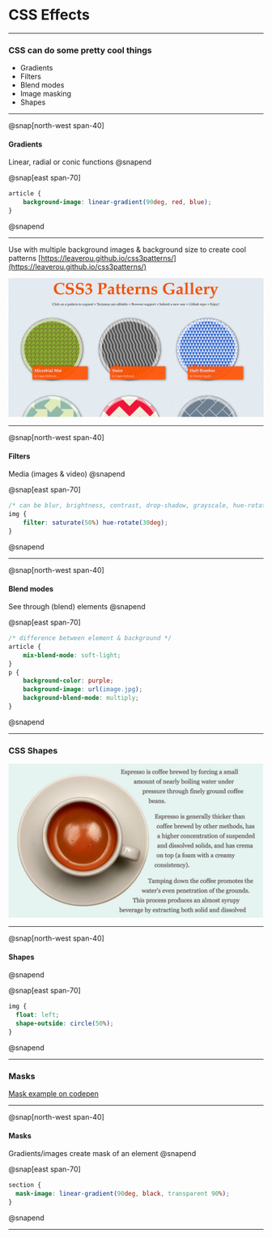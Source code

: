 # CSS Effects

---

### CSS can do some pretty cool things

- Gradients
- Filters
- Blend modes
- Image masking
- Shapes

---

@snap[north-west span-40]
#### Gradients

Linear, radial or conic functions
@snapend

@snap[east span-70]
```css
article {
	background-image: linear-gradient(90deg, red, blue);
}
```
@snapend

---

Use with multiple background images & background size to create cool patterns [https://leaverou.github.io/css3patterns/](https://leaverou.github.io/css3patterns/)

![Pattern Gallery](slides/CSS/18_effects/pattern.png)

---

@snap[north-west span-40]
#### Filters

Media (images & video)
@snapend

@snap[east span-70]
```css
/* can be blur, brightness, contrast, drop-shadow, grayscale, hue-rotate, invert, opacity, saturate, sepia */
img {
	filter: saturate(50%) hue-rotate(30deg);
}
```
@snapend

---

@snap[north-west span-40]
#### Blend modes

See through (blend) elements
@snapend

@snap[east span-70]
```css
/* difference between element & background */
article {
	mix-blend-mode: soft-light;
}
p {
	background-color: purple;
	background-image: url(image.jpg);
	background-blend-mode: multiply;
}
```
@snapend

---

### CSS Shapes

![CSS shape example](slides/CSS/18_effects/cssShape.png)

---

@snap[north-west span-40]
#### Shapes

@snapend

@snap[east span-70]
```css
img {
  float: left;
  shape-outside: circle(50%);
}
```
@snapend


---

### Masks

[Mask example on codepen](https://codepen.io/Rumyra/pen/xxGKzwp)

---

@snap[north-west span-40]
#### Masks

Gradients/images create mask of an element
@snapend

@snap[east span-70]
```css
section {
  mask-image: linear-gradient(90deg, black, transparent 90%);
}
```
@snapend

---
